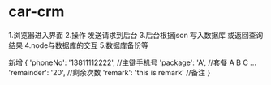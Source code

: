 # car-crm
1.浏览器进入界面
2.操作 发送请求到后台
3.后台根据json 写入数据库 或返回查询结果
4.node与数据库的交互
5.数据库备份等

新增
{
  'phoneNo': '13811112222', //主键手机号
  'package': 'A', //套餐 A B C ...
  'remainder': '20', //剩余次数
  'remark': 'this is remark' //备注
}